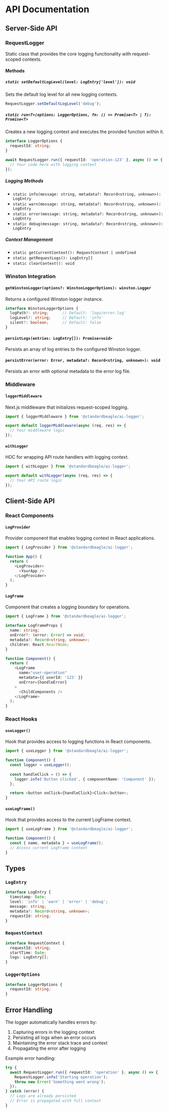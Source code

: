# API Documentation

## Server-Side API

### RequestLogger

Static class that provides the core logging functionality with request-scoped contexts.

#### Methods

##### `static setDefaultLogLevel(level: LogEntry['level']): void`
Sets the default log level for all new logging contexts.

```typescript
RequestLogger.setDefaultLogLevel('debug');
```

##### `static run<T>(options: LoggerOptions, fn: () => Promise<T> | T): Promise<T>`
Creates a new logging context and executes the provided function within it.

```typescript
interface LoggerOptions {
  requestId: string;
}

await RequestLogger.run({ requestId: 'operation-123' }, async () => {
  // Your code here with logging context
});
```

##### Logging Methods
- `static info(message: string, metadata?: Record<string, unknown>): LogEntry`
- `static warn(message: string, metadata?: Record<string, unknown>): LogEntry`
- `static error(message: string, metadata?: Record<string, unknown>): LogEntry`
- `static debug(message: string, metadata?: Record<string, unknown>): LogEntry`

##### Context Management
- `static getCurrentContext(): RequestContext | undefined`
- `static getRequestLogs(): LogEntry[]`
- `static clearContext(): void`

### Winston Integration

#### `getWinstonLogger(options?: WinstonLoggerOptions): winston.Logger`
Returns a configured Winston logger instance.

```typescript
interface WinstonLoggerOptions {
  logPath?: string;      // Default: 'logs/error.log'
  logLevel?: string;     // Default: 'info'
  silent?: boolean;      // Default: false
}
```

#### `persistLogs(entries: LogEntry[]): Promise<void>`
Persists an array of log entries to the configured Winston logger.

#### `persistError(error: Error, metadata?: Record<string, unknown>): void`
Persists an error with optional metadata to the error log file.

### Middleware

#### `loggerMiddleware`
Next.js middleware that initializes request-scoped logging.

```typescript
import { loggerMiddleware } from '@standardbeagle/ai-logger';

export default loggerMiddleware(async (req, res) => {
  // Your middleware logic
});
```

#### `withLogger`
HOC for wrapping API route handlers with logging context.

```typescript
import { withLogger } from '@standardbeagle/ai-logger';

export default withLogger(async (req, res) => {
  // Your API route logic
});
```

## Client-Side API

### React Components

#### `LogProvider`
Provider component that enables logging context in React applications.

```typescript
import { LogProvider } from '@standardbeagle/ai-logger';

function App() {
  return (
    <LogProvider>
      <YourApp />
    </LogProvider>
  );
}
```

#### `LogFrame`
Component that creates a logging boundary for operations.

```typescript
import { LogFrame } from '@standardbeagle/ai-logger';

interface LogFrameProps {
  name: string;
  onError?: (error: Error) => void;
  metadata?: Record<string, unknown>;
  children: React.ReactNode;
}

function Component() {
  return (
    <LogFrame 
      name="user-operation"
      metadata={{ userId: '123' }}
      onError={handleError}
    >
      <ChildComponents />
    </LogFrame>
  );
}
```

### React Hooks

#### `useLogger()`
Hook that provides access to logging functions in React components.

```typescript
import { useLogger } from '@standardbeagle/ai-logger';

function Component() {
  const logger = useLogger();
  
  const handleClick = () => {
    logger.info('Button clicked', { componentName: 'Component' });
  };

  return <button onClick={handleClick}>Click</button>;
}
```

#### `useLogFrame()`
Hook that provides access to the current LogFrame context.

```typescript
import { useLogFrame } from '@standardbeagle/ai-logger';

function Component() {
  const { name, metadata } = useLogFrame();
  // Access current LogFrame context
}
```

## Types

### `LogEntry`
```typescript
interface LogEntry {
  timestamp: Date;
  level: 'info' | 'warn' | 'error' | 'debug';
  message: string;
  metadata?: Record<string, unknown>;
  requestId: string;
}
```

### `RequestContext`
```typescript
interface RequestContext {
  requestId: string;
  startTime: Date;
  logs: LogEntry[];
}
```

### `LoggerOptions`
```typescript
interface LoggerOptions {
  requestId: string;
}
```

## Error Handling

The logger automatically handles errors by:
1. Capturing errors in the logging context
2. Persisting all logs when an error occurs
3. Maintaining the error stack trace and context
4. Propagating the error after logging

Example error handling:

```typescript
try {
  await RequestLogger.run({ requestId: 'operation' }, async () => {
    RequestLogger.info('Starting operation');
    throw new Error('Something went wrong');
  });
} catch (error) {
  // Logs are already persisted
  // Error is propagated with full context
}